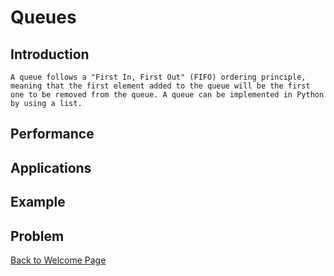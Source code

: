 # Queues

## Introduction

    A queue follows a "First In, First Out" (FIFO) ordering principle, meaning that the first element added to the queue will be the first one to be removed from the queue. A queue can be implemented in Python by using a list.

## Performance

## Applications

## Example

## Problem

[Back to Welcome Page](0-welcome.md)